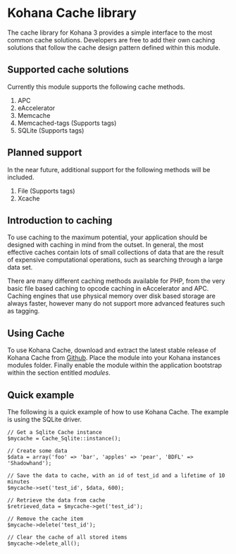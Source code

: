 Kohana Cache library
====================

The cache library for Kohana 3 provides a simple interface to the most common cache solutions. Developers are free to add their own caching solutions that follow the cache design pattern defined within this module.

Supported cache solutions
-------------------------

Currently this module supports the following cache methods.

1. APC
2. eAccelerator
3. Memcache
4. Memcached-tags (Supports tags)
5. SQLite (Supports tags)

Planned support
---------------

In the near future, additional support for the following methods will be included.

1. File (Supports tags)
2. Xcache

Introduction to caching
-----------------------

To use caching to the maximum potential, your application should be designed with caching in mind from the outset. In general, the most effective caches contain lots of small collections of data that are the result of expensive computational operations, such as searching through a large data set.

There are many different caching methods available for PHP, from the very basic file based caching to opcode caching in eAccelerator and APC. Caching engines that use physical memory over disk based storage are always faster, however many do not support more advanced features such as tagging.

Using Cache
-----------

To use Kohana Cache, download and extract the latest stable release of Kohana Cache from [Github](http://github.com/samsoir/kohana-cache). Place the module into your Kohana instances modules folder. Finally enable the module within the application bootstrap within the section entitled _modules_.

Quick example
-------------

The following is a quick example of how to use Kohana Cache. The example is using the SQLite driver.

	// Get a Sqlite Cache instance  
	$mycache = Cache_Sqlite::instance();
	
	// Create some data
	$data = array('foo' => 'bar', 'apples' => 'pear', 'BDFL' => 'Shadowhand');
	
	// Save the data to cache, with an id of test_id and a lifetime of 10 minutes
	$mycache->set('test_id', $data, 600);
	
	// Retrieve the data from cache
	$retrieved_data = $mycache->get('test_id');
	
	// Remove the cache item
	$mycache->delete('test_id');
	
	// Clear the cache of all stored items
	$mycache->delete_all();
